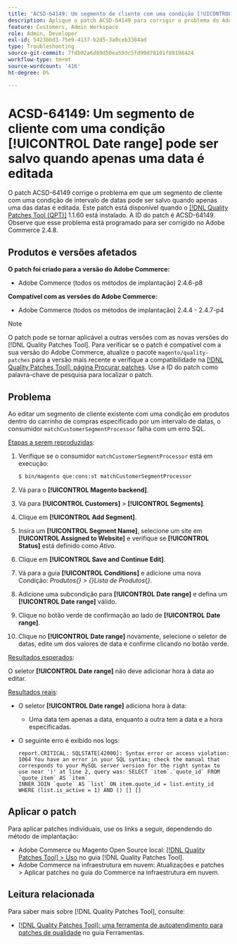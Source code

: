 ```yaml
---
title: 'ACSD-64149: Um segmento de cliente com uma condição [!UICONTROL Date range] pode ser salvo quando apenas uma data é editada'
description: Aplique o patch ACSD-64149 para corrigir o problema do Adobe Commerce em que o segmento de cliente com uma condição **[!UICONTROL Date range]** pode ser salvo quando apenas uma das datas é editada.
feature: Customers, Admin Workspace
role: Admin, Developer
exl-id: 5423bbd3-75e9-4137-b2d5-3a0ceb3384ad
type: Troubleshooting
source-git-commit: 7fdb02a6d89d50ea593c5fd99d78101f89198424
workflow-type: tm+mt
source-wordcount: '416'
ht-degree: 0%

---
```


# ACSD-64149: Um segmento de cliente com uma condição [!UICONTROL Date range] pode ser salvo quando apenas uma data é editada

O patch ACSD-64149 corrige o problema em que um segmento de cliente com uma condição de intervalo de datas pode ser salvo quando apenas uma das datas é editada. Este patch está disponível quando o [[!DNL Quality Patches Tool (QPT)]](/help/tools/quality-patches-tool/quality-patches-tool-to-self-serve-quality-patches.md) 1.1.60 está instalado. A ID do patch é ACSD-64149. Observe que esse problema está programado para ser corrigido no Adobe Commerce 2.4.8.

## Produtos e versões afetados

**O patch foi criado para a versão do Adobe Commerce:**

* Adobe Commerce (todos os métodos de implantação) 2.4.6-p8

**Compatível com as versões do Adobe Commerce:**

* Adobe Commerce (todos os métodos de implantação) 2.4.4 - 2.4.7-p4

>[!NOTE]
>
>O patch pode se tornar aplicável a outras versões com as novas versões do [!DNL Quality Patches Tool]. Para verificar se o patch é compatível com a sua versão do Adobe Commerce, atualize o pacote `magento/quality-patches` para a versão mais recente e verifique a compatibilidade na [[!DNL Quality Patches Tool]: página Procurar patches](https://experienceleague.adobe.com/tools/commerce-quality-patches/index.html). Use a ID do patch como palavra-chave de pesquisa para localizar o patch.

## Problema

Ao editar um segmento de cliente existente com uma condição em produtos dentro do carrinho de compras especificado por um intervalo de datas, o consumidor `matchCustomerSegmentProcessor` falha com um erro SQL.

<u>Etapas a serem reproduzidas</u>:

1. Verifique se o consumidor `matchCustomerSegmentProcessor` está em execução:

   ```bash
   $ bin/magento que:cons:st matchCustomerSegmentProcessor
   ```

1. Vá para o **[!UICONTROL Magento backend]**.
1. Vá para **[!UICONTROL Customers]** > **[!UICONTROL Segments]**.
1. Clique em **[!UICONTROL Add Segment]**.
1. Insira um **[!UICONTROL Segment Name]**, selecione um site em **[!UICONTROL Assigned to Website]** e verifique se **[!UICONTROL Status]** está definido como *Ativo*.
1. Clique em **[!UICONTROL Save and Continue Edit]**.
1. Vá para a guia **[!UICONTROL Conditions]** e adicione uma nova Condição: *Produtos{} > {}Lista de Produtos*{*}*.
1. Adicione uma subcondição para **[!UICONTROL Date range]** e defina um **[!UICONTROL Date range]** válido.
1. Clique no botão verde de confirmação ao lado de **[!UICONTROL Date range]**.
1. Clique no **[!UICONTROL Date range]** novamente, selecione o seletor de datas, edite um dos valores de data e confirme clicando no botão verde.

<u>Resultados esperados</u>:

O seletor **[!UICONTROL Date range]** não deve adicionar hora à data ao editar.

<u>Resultados reais</u>:

* O seletor **[!UICONTROL Date range]** adiciona hora à data:
   * Uma data tem apenas a data, enquanto a outra tem a data e a hora especificadas.
* O seguinte erro é exibido nos logs:

  ```
  report.CRITICAL: SQLSTATE[42000]: Syntax error or access violation: 1064 You have an error in your SQL syntax; check the manual that corresponds to your MySQL server version for the right syntax to use near ')' at line 2, query was: SELECT `item`.`quote_id` FROM `quote_item` AS `item`
  INNER JOIN `quote` AS `list` ON item.quote_id = list.entity_id WHERE (list.is_active = 1) AND () [] []
  ```


## Aplicar o patch

Para aplicar patches individuais, use os links a seguir, dependendo do método de implantação:

* Adobe Commerce ou Magento Open Source local: [[!DNL Quality Patches Tool] > Uso](/help/tools/quality-patches-tool/usage.md) no guia [!DNL Quality Patches Tool].
* Adobe Commerce na infraestrutura em nuvem: Atualizações e patches > Aplicar patches no guia do Commerce na infraestrutura em nuvem.

## Leitura relacionada

Para saber mais sobre [!DNL Quality Patches Tool], consulte:

* [[!DNL Quality Patches Tool]: uma ferramenta de autoatendimento para patches de qualidade](/help/tools/quality-patches-tool/quality-patches-tool-to-self-serve-quality-patches.md) no guia Ferramentas.

